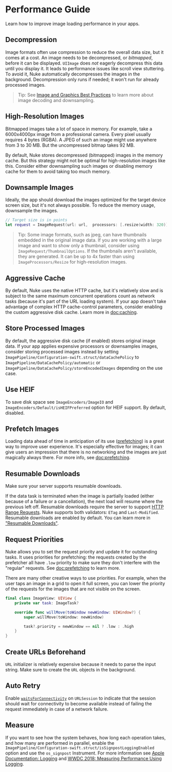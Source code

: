# Performance Guide

Learn how to improve image loading performance in your apps.

## Decompression

Image formats often use compression to reduce the overall data size, but it comes at a cost. An image needs to be decompressed, or _bitmapped_, before it can be displayed. `UIImage` does _not_ eagerly decompress this data until you display it. It leads to performance issues like scroll view stuttering. To avoid it, Nuke automatically decompresses the images in the background. Decompression only runs if needed; it won't run for already processed images.

> Tip: See [Image and Graphics Best Practices](https://developer.apple.com/videos/play/wwdc2018/219) to learn more about image decoding and downsampling.

## High-Resolution Images

Bitmapped images take a lot of space in memory. For example, take a 6000x4000px image from a professional camera. Every pixel usually requires 4 bytes (RGBA). A JPEG of such an image might use anywhere from 3 to 30 MB. But the uncompressed bitmap takes 92 MB.

By default, Nuke stores decompressed (bitmapped) images in the memory cache. But this strategy might not be optimal for high-resolution images like this. Consider either downsampling such images or disabling memory cache for them to avoid taking too much memory.  

## Downsample Images

Ideally, the app should download the images optimized for the target device screen size, but it's not always possible. To reduce the memory usage, downsample the images.

```swift
// Target size is in points
let request = ImageRequest(url: url,  processors: [.resize(width: 320)])
```

> Tip: Some image formats, such as jpeg, can have thumbnails embedded in the original image data. If you are working with a large image and want to show only a thumbnail, consider using ``ImageRequest/ThumbnailOptions``. If the thumbnails aren't available, they are generated. It can be up to 4x faster than using ``ImageProcessors/Resize`` for high-resolution images. 

## Aggressive Cache

By default, Nuke uses the native HTTP cache, but it's relatively slow and is subject to the same maximum concurrent operations count as network tasks (because it's part of the URL loading system). If your app doesn't take advantage of complex HTTP cache-control parameters, consider enabling the custom aggressive disk cache. Learn more in <doc:caching>.

## Store Processed Images

By default, the aggressive disk cache (if enabled) stores original image data. If your app applies expensive processors or downsamples images, consider storing processed images instead by setting ``ImagePipeline/Configuration-swift.struct/dataCachePolicy`` to ``ImagePipeline/DataCachePolicy/automatic`` or ``ImagePipeline/DataCachePolicy/storeEncodedImages`` depending on the use case.

## Use HEIF

To save disk space see ``ImageEncoders/ImageIO`` and ``ImageEncoders/Default/isHEIFPreferred`` option for HEIF support. By default, disabled.

## Prefetch Images

Loading data ahead of time in anticipation of its use ([prefetching](https://en.wikipedia.org/wiki/Prefetching)) is a great way to improve user experience. It's especially effective for images; it can give users an impression that there is no networking and the images are just magically always there. For more info, see <doc:prefetching>.

## Resumable Downloads

Make sure your server supports resumable downloads.

If the data task is terminated when the image is partially loaded (either because of a failure or a cancellation), the next load will resume where the previous left off. Resumable downloads require the server to support [HTTP Range Requests](https://developer.mozilla.org/en-US/docs/Web/HTTP/Range_requests). Nuke supports both validators: `ETag` and `Last-Modified`. Resumable downloads are enabled by default. You can learn more in ["Resumable Downloads"](https://kean.blog/post/resumable-downloads).

## Request Priorities

Nuke allows you to set the request priority and update it for outstanding tasks. It uses priorities for prefetching: the requests created by the prefetcher all have `.low` priority to make sure they don't interfere with the "regular" requests. See <doc:prefetching> to learn more.

There are many other creative ways to use priorities. For example, when the user taps an image in a grid to open it full screen, you can lower the priority of the requests for the images that are not visible on the screen.

```swift
final class ImageView: UIView {
    private var task: ImageTask?

    override func willMove(toWindow newWindow: UIWindow?) {
        super.willMove(toWindow: newWindow)

        task?.priority = newWindow == nil ? .low : .high
    }
}
```

## Create URLs Beforehand

`URL` initializer is relatively expensive because it needs to parse the input string. Make sure to create the `URL` objects in the background.

## Auto Retry

Enable [`waitsForConnectivity`](https://developer.apple.com/documentation/foundation/urlsessionconfiguration/2908812-waitsforconnectivity) on `URLSession` to indicate that the session should wait for connectivity to become available instead of failing the request immediately in case of a network failure.

## Measure

If you want to see how the system behaves, how long each operation takes, and how many are performed in parallel, enable the ``ImagePipeline/Configuration-swift.struct/isSignpostLoggingEnabled`` option and use the `os_signpost` Instrument. For more information see [Apple Documentation: Logging](https://developer.apple.com/documentation/os/logging) and [WWDC 2018: Measuring Performance Using Logging](https://developer.apple.com/videos/play/wwdc2018/405/).
